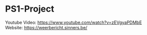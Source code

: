 # PS1-Project

Youtube Video: https://www.youtube.com/watch?v=zEVgyaPDMbE
Website: https://weerbericht.sinners.be/
